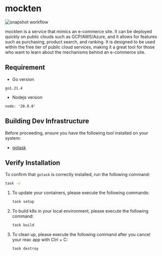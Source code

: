 # mockten
![snapshot workflow](https://github.com/mockten/mockten/actions/workflows/ci.yml/badge.svg)

mockten is a service that mimics an e-commerce site. It can be deployed quickly on public clouds such as GCP/AWS/Azure, and it allows for features such as purchasing, product search, and ranking. It is designed to be used within the free tier of public cloud services, making it a great tool for those who want to learn about the mechanisms behind an e-commerce site.

## Requirement
- Go version
```
go1.21.4
```
- Nodejs version
```
node: '20.9.0'
```

## Building Dev Infrastructure
Before proceeding, ensure you have the following tool installed on your system:

- [gotask](https://taskfile.dev/#/installation)

## Verify Installation

To confirm that `gotask` is correctly installed, run the following command:

```sh
task -v
```

1. To update your containers, please execute the following commands:

    ```sh
    task setup
    ```
2. To build k8s in your local environment, please execute the following command:

    ```sh
    task build
    ```
3. To clean up, please execute the following command after you cancel your reac app with Ctrl + C:

    ```sh
    task destroy
    ```


